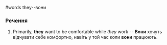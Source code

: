 #words 
they--вони
<!--SR:!2022-11-05,2,248-->
### Речення
1. Primarily, **they** want to be comfortable while _they_ work -- **Вони** хочуть відчувати себе комфортно, навіть у той час коли **вони** працюють.
<!--SR:!2022-11-04,1,230-->